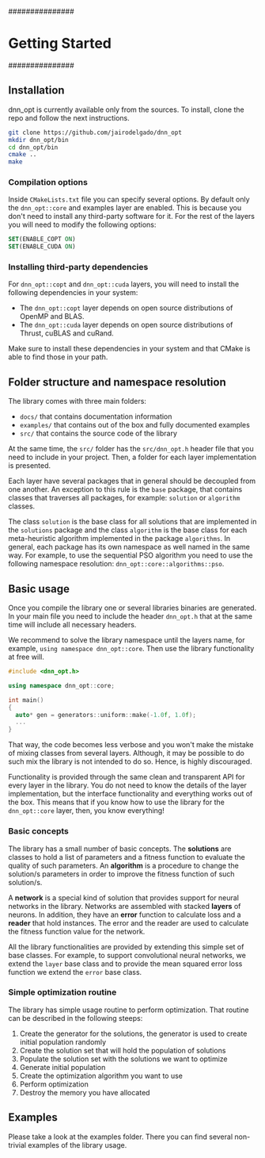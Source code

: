 ###############
# Getting Started
###############

## Installation

dnn_opt is currently available only from the sources. To install, clone the repo and follow the next instructions.

````bash
git clone https://github.com/jairodelgado/dnn_opt
mkdir dnn_opt/bin
cd dnn_opt/bin
cmake ..
make
````

### Compilation options

Inside `CMakeLists.txt` file you can specify several options. By default only
the `dnn_opt::core` and examples layer are enabled. This is because you don't 
need to install any third-party software for it. For the rest of the layers you
will need to modify the following options:

````cmake
SET(ENABLE_COPT ON)
SET(ENABLE_CUDA ON)
````

### Installing third-party dependencies

For `dnn_opt::copt` and `dnn_opt::cuda` layers, you will need to install the
following dependencies in your system:

- The `dnn_opt::copt` layer depends on open source distributions of OpenMP and
BLAS. 
- The `dnn_opt::cuda` layer depends on open source distributions of Thrust, cuBLAS
and cuRand.

Make sure to install these dependencies in your system and that CMake is able
to find those in your path. 

## Folder structure and namespace resolution

The library comes with three main folders:

- `docs/` that contains documentation information
- `examples/` that contains out of the box and fully documented examples
- `src/` that contains the source code of the library

At the same time, the `src/` folder has the `src/dnn_opt.h` header file that
you need to include in your project. Then, a folder for each layer implementation
is presented.

Each layer have several packages that in general should be decoupled from one
another. An exception to this rule is the `base` package, that contains classes
that traverses all packages, for example: `solution` or `algorithm` classes.

The class `solution` is the base class for all solutions that are implemented in
the `solutions` package and the class `algorithm` is the base class for each
meta-heuristic algorithm implemented in the package `algorithms`. In general,
each package has its own namespace as well named in the same way. For example, to
use the sequential PSO algorithm you need to use the following namespace 
resolution: `dnn_opt::core::algorithms::pso`.

## Basic usage

Once you compile the library one or several libraries binaries are generated. In
your main file you need to include the header `dnn_opt.h` that at the same time
will include all necessary headers.

We recommend to solve the library namespace until the layers name, for example,
`using namespace dnn_opt::core`. Then use the library functionality at free
will.

````c++
#include <dnn_opt.h>

using namespace dnn_opt::core;

int main()
{
  auto* gen = generators::uniform::make(-1.0f, 1.0f);
  ...
}
````

That way, the code becomes less verbose and you won't make the mistake of
mixing classes from several layers. Although, it may be possible to do such
mix the library is not intended to do so. Hence, is highly discouraged.

Functionality is provided through the same clean and transparent API for every 
layer in the library. You do not need to know the details of the layer 
implementation, but the interface functionality and everything works out of 
the box. This means that if you know how to use the library for the `dnn_opt::core`
layer, then, you know everything!

### Basic concepts

The library has a small number of basic concepts. The **solutions** are classes to
hold a list of parameters and a fitness function to evaluate the quality of such
parameters. An **algorithm** is a procedure to change the solution/s parameters
in order to improve the fitness function of such solution/s.

A **network** is a special kind of solution that provides support for neural
networks in the library. Networks are assembled with stacked **layers** of
neurons. In addition, they have an **error** function to calculate loss and a 
**reader** that hold instances. The error and the reader are used to calculate 
the fitness function value for the network.

All the library functionalities are provided by extending this simple set
of base classes. For example, to support convolutional neural networks, we extend
the `layer` base class and to provide the mean squared error loss function we
extend the `error` base class.

### Simple optimization routine

The library has simple usage routine to perform optimization. That routine
can be described in the following steeps:

1. Create the generator for the solutions, the generator is used to create 
initial population randomly
2. Create the solution set that will hold the population of solutions
3. Populate the solution set with the solutions we want to optimize
4. Generate initial population
5. Create the optimization algorithm you want to use
6. Perform optimization
7. Destroy the memory you have allocated

## Examples

Please take a look at the examples folder. There you can find several non-trivial
examples of the library usage.

